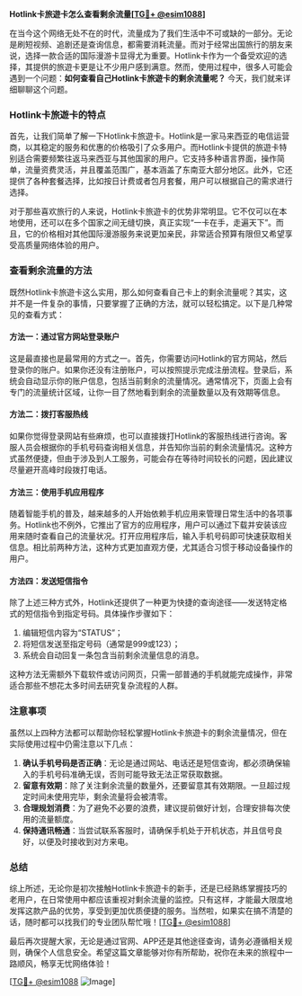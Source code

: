 **Hotlink卡旅遊卡怎么查看剩余流量[[TG💪+ @esim1088](https://t.me/s/esim1088)]**

在当今这个网络无处不在的时代，流量成为了我们生活中不可或缺的一部分。无论是刷短视频、追剧还是查询信息，都需要消耗流量。而对于经常出国旅行的朋友来说，选择一款合适的国际漫游卡显得尤为重要。Hotlink卡作为一个备受欢迎的选择，其提供的旅遊卡更是让不少用户感到满意。然而，使用过程中，很多人可能会遇到一个问题：**如何查看自己Hotlink卡旅遊卡的剩余流量呢？** 今天，我们就来详细聊聊这个问题。

### Hotlink卡旅遊卡的特点

首先，让我们简单了解一下Hotlink卡旅遊卡。Hotlink是一家马来西亚的电信运营商，以其稳定的服务和优惠的价格吸引了众多用户。而Hotlink卡提供的旅遊卡特别适合需要频繁往返马来西亚与其他国家的用户。它支持多种语言界面，操作简单，流量资费灵活，并且覆盖范围广，基本涵盖了东南亚大部分地区。此外，它还提供了各种套餐选择，比如按日计费或者包月套餐，用户可以根据自己的需求进行选择。

对于那些喜欢旅行的人来说，Hotlink卡旅遊卡的优势非常明显。它不仅可以在本地使用，还可以在多个国家之间无缝切换，真正实现“一卡在手，走遍天下”。而且，它的价格相对其他国际漫游服务来说更加亲民，非常适合预算有限但又希望享受高质量网络体验的用户。

### 查看剩余流量的方法

既然Hotlink卡旅遊卡这么实用，那么如何查看自己卡上的剩余流量呢？其实，这并不是一件复杂的事情，只要掌握了正确的方法，就可以轻松搞定。以下是几种常见的查看方式：

#### 方法一：通过官方网站登录账户

这是最直接也是最常用的方式之一。首先，你需要访问Hotlink的官方网站，然后登录你的账户。如果你还没有注册账户，可以按照提示完成注册流程。登录后，系统会自动显示你的账户信息，包括当前剩余的流量情况。通常情况下，页面上会有专门的流量统计区域，让你一目了然地看到剩余的流量数量以及有效期等信息。

#### 方法二：拨打客服热线

如果你觉得登录网站有些麻烦，也可以直接拨打Hotlink的客服热线进行咨询。客服人员会根据你的手机号码查询相关信息，并告知你当前的剩余流量情况。这种方式虽然便捷，但由于涉及到人工服务，可能会存在等待时间较长的问题，因此建议尽量避开高峰时段拨打电话。

#### 方法三：使用手机应用程序

随着智能手机的普及，越来越多的人开始依赖手机应用来管理日常生活中的各项事务。Hotlink也不例外，它推出了官方的应用程序，用户可以通过下载并安装该应用来随时查看自己的流量状况。打开应用程序后，输入手机号码即可快速获取相关信息。相比前两种方法，这种方式更加直观方便，尤其适合习惯于移动设备操作的用户。

#### 方法四：发送短信指令

除了上述三种方式外，Hotlink还提供了一种更为快捷的查询途径——发送特定格式的短信指令到指定号码。具体操作步骤如下：
1. 编辑短信内容为“STATUS”；
2. 将短信发送至指定号码（通常是999或123）；
3. 系统会自动回复一条包含当前剩余流量信息的消息。

这种方法无需额外下载软件或访问网页，只需一部普通的手机就能完成操作，非常适合那些不想花太多时间去研究复杂流程的人群。

### 注意事项

虽然以上四种方法都可以帮助你轻松掌握Hotlink卡旅遊卡的剩余流量情况，但在实际使用过程中仍需注意以下几点：

1. **确认手机号码是否正确**：无论是通过网站、电话还是短信查询，都必须确保输入的手机号码准确无误，否则可能导致无法正常获取数据。
2. **留意有效期**：除了关注剩余流量的数量外，还要留意其有效期限。一旦超过规定时间未使用完毕，剩余流量将会被清零。
3. **合理规划消费**：为了避免不必要的浪费，建议提前做好计划，合理安排每次使用的流量额度。
4. **保持通讯畅通**：当尝试联系客服时，请确保手机处于开机状态，并且信号良好，以便及时接收到对方来电。

### 总结

综上所述，无论你是初次接触Hotlink卡旅遊卡的新手，还是已经熟练掌握技巧的老用户，在日常使用中都应该重视对剩余流量的监控。只有这样，才能最大限度地发挥这款产品的优势，享受到更加优质便捷的服务。当然啦，如果实在搞不清楚的话，随时都可以找我们的专业团队帮忙哦！[[TG💪+ @esim1088](https://t.me/s/esim1088)]

最后再次提醒大家，无论是通过官网、APP还是其他途径查询，请务必遵循相关规则，确保个人信息安全。希望这篇文章能够对你有所帮助，祝你在未来的旅程中一路顺风，畅享无忧网络体验！

[[TG💪+ @esim1088](https://t.me/s/esim1088) ![Image](https://i.postimg.cc/4NQfJmqS/Snipaste-2025-05-13-00-14-12.png)]